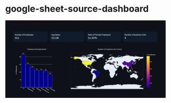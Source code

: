 # google-sheet-source-dashboard

![alt-text](https://github.com/Bwhiz/google-sheet-source-dashboard/blob/main/google-db-sc.png)
